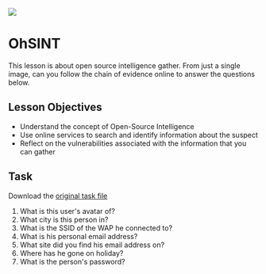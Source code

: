 ![](https://uwe-cyber.github.io/images/uwe_banner.png)

# OhSINT

This lesson is about open source intelligence gather. From just a single image, can you follow the chain of evidence online to answer the questions below.

## Lesson Objectives

* Understand the concept of Open-Source Intelligence
* Use online services to search and identify information about the suspect
* Reflect on the vulnerabilities associated with the information that you can gather

## Task

Download the [original task file](https://github.com/pa-legg/school/blob/main/ohsint/WindowsXP.jpg?raw=true)

1. What is this user's avatar of?
2. What city is this person in?
3. What is the SSID of the WAP he connected to?
4. What is his personal email address?
5. What site did you find his email address on?
6. Where has he gone on holiday?
7. What is the person's password?
